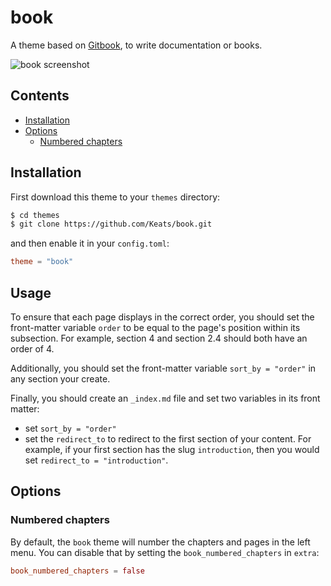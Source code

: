 # book

A theme based on [Gitbook](https://www.gitbook.com), to write documentation
or books.

![book screenshot](https://github.com/Keats/book/blob/master/screenshot.png?raw=true)


## Contents

- [Installation](#installation)
- [Options](#options)
  - [Numbered chapters](#numbered-chapters)

## Installation
First download this theme to your `themes` directory:

```bash
$ cd themes
$ git clone https://github.com/Keats/book.git
```
and then enable it in your `config.toml`:

```toml
theme = "book"
```

## Usage
To ensure that each page displays in the correct order, you should set the front-matter
variable `order` to be equal to the page's position within its subsection.  For example,
section 4 and section 2.4 should both have an order of 4.

Additionally, you should set the front-matter variable `sort_by = "order"` in any 
section your create.

Finally, you should create an `_index.md` file and set two variables in its front matter:
 *  set `sort_by = "order"`
 *  set the `redirect_to` to redirect to the first section of your content.  For example,
 if your first section has the slug `introduction`, then you would set `redirect_to =
 "introduction"`.

## Options

### Numbered chapters
By default, the `book` theme will number the chapters and pages in the left menu.
You can disable that by setting the `book_numbered_chapters` in `extra`:

```toml
book_numbered_chapters = false
```
